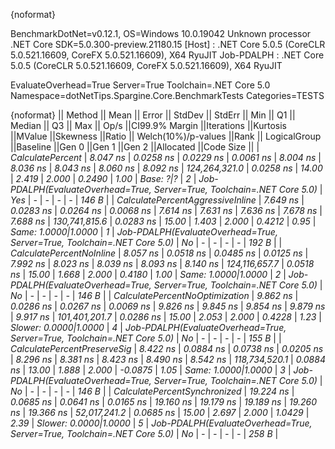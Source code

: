 {noformat}

BenchmarkDotNet=v0.12.1, OS=Windows 10.0.19042
Unknown processor
.NET Core SDK=5.0.300-preview.21180.15
  [Host]     : .NET Core 5.0.5 (CoreCLR 5.0.521.16609, CoreFX 5.0.521.16609), X64 RyuJIT
  Job-PDALPH : .NET Core 5.0.5 (CoreCLR 5.0.521.16609, CoreFX 5.0.521.16609), X64 RyuJIT

EvaluateOverhead=True  Server=True  Toolchain=.NET Core 5.0  
Namespace=dotNetTips.Spargine.Core.BenchmarkTests  Categories=TESTS  

{noformat}
||                          Method ||     Mean ||    Error ||   StdDev ||   StdErr ||      Min ||       Q1 ||   Median ||       Q3 ||      Max ||         Op/s ||CI99.9% Margin ||Iterations ||Kurtosis ||MValue ||Skewness ||Ratio ||  Welch(10%)/p-values ||Rank ||                                                           LogicalGroup ||Baseline ||Gen 0 ||Gen 1 ||Gen 2 ||Allocated ||Code Size ||
|                 *CalculatePercent* |  *8.047 ns* | *0.0258 ns* | *0.0229 ns* | *0.0061 ns* |  *8.004 ns* |  *8.036 ns* |  *8.043 ns* |  *8.060 ns* |  *8.092 ns* | *124,264,321.0* |      *0.0258 ns* |      *14.00* |    *2.419* |  *2.000* |   *0.2490* |  *1.00* |             *Base: ?|?* |    *2* | *Job-PDALPH(EvaluateOverhead=True, Server=True, Toolchain=.NET Core 5.0)* |      *Yes* |     *-* |     *-* |     *-* |         *-* |     *146 B* |
| *CalculatePercentAggressiveInline* |  *7.649 ns* | *0.0283 ns* | *0.0264 ns* | *0.0068 ns* |  *7.614 ns* |  *7.631 ns* |  *7.636 ns* |  *7.678 ns* |  *7.688 ns* | *130,741,815.6* |      *0.0283 ns* |      *15.00* |    *1.403* |  *2.000* |   *0.4212* |  *0.95* |   *Same: 1.0000|1.0000* |    *1* | *Job-PDALPH(EvaluateOverhead=True, Server=True, Toolchain=.NET Core 5.0)* |       *No* |     *-* |     *-* |     *-* |         *-* |     *192 B* |
|         *CalculatePercentNoInline* |  *8.057 ns* | *0.0518 ns* | *0.0485 ns* | *0.0125 ns* |  *7.992 ns* |  *8.023 ns* |  *8.039 ns* |  *8.093 ns* |  *8.140 ns* | *124,116,657.7* |      *0.0518 ns* |      *15.00* |    *1.668* |  *2.000* |   *0.4180* |  *1.00* |   *Same: 1.0000|1.0000* |    *2* | *Job-PDALPH(EvaluateOverhead=True, Server=True, Toolchain=.NET Core 5.0)* |       *No* |     *-* |     *-* |     *-* |         *-* |     *146 B* |
|   *CalculatePercentNoOptimization* |  *9.862 ns* | *0.0286 ns* | *0.0267 ns* | *0.0069 ns* |  *9.826 ns* |  *9.845 ns* |  *9.854 ns* |  *9.879 ns* |  *9.917 ns* | *101,401,201.7* |      *0.0286 ns* |      *15.00* |    *2.053* |  *2.000* |   *0.4228* |  *1.23* | *Slower: 0.0000|1.0000* |    *4* | *Job-PDALPH(EvaluateOverhead=True, Server=True, Toolchain=.NET Core 5.0)* |       *No* |     *-* |     *-* |     *-* |         *-* |     *155 B* |
|      *CalculatePercentPreserveSig* |  *8.422 ns* | *0.0884 ns* | *0.0738 ns* | *0.0205 ns* |  *8.296 ns* |  *8.381 ns* |  *8.423 ns* |  *8.490 ns* |  *8.542 ns* | *118,734,520.1* |      *0.0884 ns* |      *13.00* |    *1.888* |  *2.000* |  *-0.0875* |  *1.05* |   *Same: 1.0000|1.0000* |    *3* | *Job-PDALPH(EvaluateOverhead=True, Server=True, Toolchain=.NET Core 5.0)* |       *No* |     *-* |     *-* |     *-* |         *-* |     *146 B* |
|     *CalculatePercentSynchronized* | *19.224 ns* | *0.0685 ns* | *0.0641 ns* | *0.0165 ns* | *19.160 ns* | *19.179 ns* | *19.189 ns* | *19.260 ns* | *19.366 ns* |  *52,017,241.2* |      *0.0685 ns* |      *15.00* |    *2.697* |  *2.000* |   *1.0429* |  *2.39* | *Slower: 0.0000|1.0000* |    *5* | *Job-PDALPH(EvaluateOverhead=True, Server=True, Toolchain=.NET Core 5.0)* |       *No* |     *-* |     *-* |     *-* |         *-* |     *258 B* |
